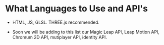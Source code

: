 # What Languages to Use and API's

   * HTML, JS, GLSL. THREE.js recommended.
   
   * Soon we will be adding to this list our Magic Leap API, Leap Motion API, Chromum 2D API, mutiplayer API, identity API.
   

